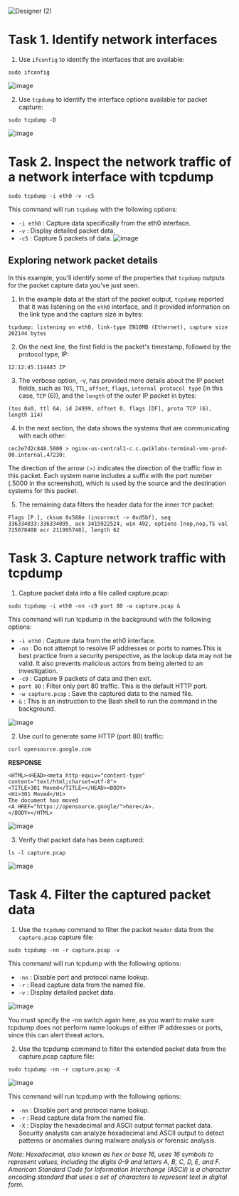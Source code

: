 ![Designer (2)](https://github.com/user-attachments/assets/263ac620-113a-4954-9dc1-d34bb4be8b71)


# Task 1. Identify network interfaces

1. Use `ifconfig` to identify the interfaces that are available:

`sudo ifconfig`

![image](https://github.com/user-attachments/assets/29ab435f-5c1a-432d-a26f-c05c05d88120)

2. Use `tcpdump` to identify the interface options available for packet capture:

`sudo tcpdump -D`

![image](https://github.com/user-attachments/assets/69e19888-c227-461b-a5c6-ce1965451948)

# Task 2. Inspect the network traffic of a network interface with tcpdump

`sudo tcpdump -i eth0 -v -c5`

This command will run `tcpdump` with the following options:

- `-i eth0` : Capture data specifically from the eth0 interface.
- `-v` : Display detailed packet data.
- `-c5` : Capture 5 packets of data.
![image](https://github.com/user-attachments/assets/a60bb3a6-08cc-44ee-826f-65904792ecae)

## Exploring network packet details
In this example, you’ll identify some of the properties that `tcpdump` outputs for the packet capture data you’ve just seen.

1. In the example data at the start of the packet output, `tcpdump` reported that it was listening on the `eth0` interface, and it provided information on the link type and the capture size in bytes:

`tcpdump: listening on eth0, link-type EN10MB (Ethernet), capture size 262144 bytes`

2. On the next line, the first field is the packet's timestamp, followed by the protocol type, IP:

`12:12:45.114483 IP`

3. The verbose option, -v, has provided more details about the IP packet fields, such as `TOS`, `TTL`, `offset`, `flags`, `internal protocol type` (in this case, `TCP` (6)), and the `length` of the outer IP packet in bytes:

`(tos 0x0, ttl 64, id 24999, offset 0, flags [DF], proto TCP (6), length 114)`

4. In the next section, the data shows the systems that are communicating with each other:

`cec2e7d2c848.5000 > nginx-us-central1-c.c.qwiklabs-terminal-vms-prod-00.internal.47230:`

The direction of the arrow `(>)` indicates the direction of the traffic flow in this packet. Each system name includes a suffix with the port number (.5000 in the screenshot), which is used by the source and the destination systems for this packet.

5. The remaining data filters the header data for the inner `TCP` packet:

`Flags [P.], cksum 0x588e (incorrect -> 0xd5bf), seq 336334033:336334095, ack 3415922524, win 492, options [nop,nop,TS val 725078408 ecr 211995748], length 62`

# Task 3. Capture network traffic with tcpdump

1. Capture packet data into a file called capture.pcap:

`sudo tcpdump -i eth0 -nn -c9 port 80 -w capture.pcap &`

This command will run tcpdump in the background with the following options:

- `-i eth0` : Capture data from the eth0 interface.
- `-nn` : Do not attempt to resolve IP addresses or ports to names.This is best practice from a security perspective, as the lookup data may not be valid. It also prevents malicious actors from being alerted to an investigation.
- `-c9` : Capture 9 packets of data and then exit.
- `port 80` : Filter only port 80 traffic. This is the default HTTP port.
- `-w capture.pcap` : Save the captured data to the named file.
- `&` : This is an instruction to the Bash shell to run the command in the background.

![image](https://github.com/user-attachments/assets/2371a3e9-53bb-4169-82a5-a0c32d52983d)

2. Use curl to generate some HTTP (port 80) traffic:

`curl opensource.google.com`

**RESPONSE**
```
<HTML><HEAD><meta http-equiv="content-type" content="text/html;charset=utf-8">
<TITLE>301 Moved</TITLE></HEAD><BODY>
<H1>301 Moved</H1>
The document has moved
<A HREF="https://opensource.google/">here</A>.
</BODY></HTML>
```
![image](https://github.com/user-attachments/assets/06cd0929-0318-4aac-b80c-d72ece34c456)

3. Verify that packet data has been captured:

`ls -l capture.pcap`

![image](https://github.com/user-attachments/assets/b87f7e67-894d-43ba-b4b0-e324b5044c90)

# Task 4. Filter the captured packet data

1. Use the `tcpdump` command to filter the packet `header` data from the `capture.pcap` capture file:

`sudo tcpdump -nn -r capture.pcap -v`

This command will run tcpdump with the following options:

- `-nn` : Disable port and protocol name lookup.
- `-r` : Read capture data from the named file.
- `-v` : Display detailed packet data.

![image](https://github.com/user-attachments/assets/c2a83b98-3586-4be5-91de-7c81303619df)

You must specify the -nn switch again here, as you want to make sure tcpdump does not perform name lookups of either IP addresses or ports, since this can alert threat actors.

2. Use the tcpdump command to filter the extended packet data from the capture.pcap capture file:

`sudo tcpdump -nn -r capture.pcap -X`

![image](https://github.com/user-attachments/assets/46c64cdf-d3ad-4198-8af8-aba8bc04ecb2)

This command will run tcpdump with the following options:

- `-nn` : Disable port and protocol name lookup.
- `-r` : Read capture data from the named file.
- `-X` : Display the hexadecimal and ASCII output format packet data. Security analysts can analyze hexadecimal and ASCII output to detect patterns or anomalies during malware analysis or forensic analysis.

*Note: Hexadecimal, also known as hex or base 16, uses 16 symbols to represent values, including the digits 0-9 and letters A, B, C, D, E, and F. American Standard Code for Information Interchange (ASCII) is a character encoding standard that uses a set of characters to represent text in digital form.*


